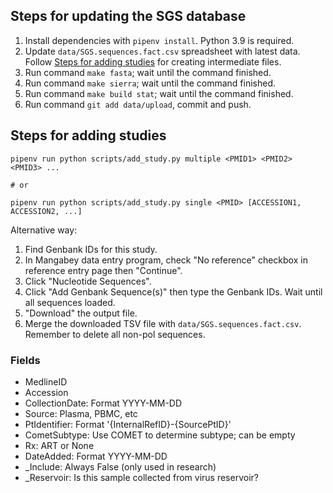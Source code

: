 ## Steps for updating the SGS database

1. Install dependencies with `pipenv install`. Python 3.9 is required.
2. Update `data/SGS.sequences.fact.csv` spreadsheet with latest data. Follow [Steps
   for adding studies](#steps-for-adding-studies) for creating intermediate files.
3. Run command `make fasta`; wait until the command finished.
4. Run command `make sierra`; wait until the command finished.
5. Run command `make build stat`;  wait until the command finished.
6. Run command `git add data/upload`, commit and push.

## Steps for adding studies

```
pipenv run python scripts/add_study.py multiple <PMID1> <PMID2> <PMID3> ...

# or

pipenv run python scripts/add_study.py single <PMID> [ACCESSION1, ACCESSION2, ...]

```

Alternative way:

1. Find Genbank IDs for this study.
2. In Mangabey data entry program, check "No reference" checkbox in reference
   entry page then "Continue".
3. Click "Nucleotide Sequences".
4. Click "Add Genbank Sequence(s)" then type the Genbank IDs. Wait until all
   sequences loaded.
5. "Download" the output file.
6. Merge the downloaded TSV file with `data/SGS.sequences.fact.csv`. Remember
   to delete all non-pol sequences.

### Fields

- MedlineID
- Accession
- CollectionDate: Format YYYY-MM-DD
- Source: Plasma, PBMC, etc
- PtIdentifier: Format '{InternalRefID}-{SourcePtID}'
- CometSubtype: Use COMET to determine subtype; can be empty
- Rx: ART or None
- DateAdded: Format YYYY-MM-DD
- _Include: Always False (only used in research)
- _Reservoir: Is this sample collected from virus reservoir?
